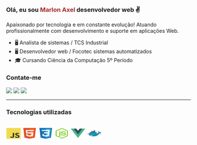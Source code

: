 ### Olá, eu sou <span  style="color: brown"> Marlon Axel </span> desenvolvedor web ✌️
Apaixonado por tecnologia e em constante evolução!
 Atuando profissionalmente com desenvolvimento e suporte em aplicações Web.
<ul>
    <li>🖥️ Analista de sistemas / TCS Industrial </li>
    <li>🖥️ Desenvolvedor web / Focotec sistemas automatizados</li>
    <li>🎓 Cursando Ciência da Computação 5º Período</li>
    
</ul>

### Contate-me

<div>
<a href="https://github.com/MarlonAxel"> 
<a href="https://www.linkedin.com/in/marlon-axel-460750148/" rel="nofollow"><img src="https://img.shields.io/badge/LinkedIn-0077B5?style=for-the-badge&logo=linkedin&logoColor=white" data-canonical-src="https://img.shields.io/badge/-LinkedIn-%230077B5?style=for-the-badge&amp;logo=linkedin&amp;logoColor=white" style="max-width: 100%;"></a>  
<a href="https://www.instagram.com/marlon.axl/" rel="nofollow"><img src="https://img.shields.io/badge/Instagram-E4405F?style=for-the-badge&logo=instagram&logoColor=white" data-canonical-src="https://img.shields.io/badge/Instagram-E4405F?style=for-the-badge&amp;logo=instagram&amp;logoColor=white" style="max-width: 100%;"></a> 
</a><a href="mailto:marlonaxel63@gmail.com"><img src="https://img.shields.io/badge/Gmail-D14836?style=for-the-badge&logo=gmail&logoColor=white" data-canonical-         src="https://img.shields.io/badge/-Gmail-%23333?style=for-the-badge&amp;logo=gmail&amp;logoColor=white" style="max-width: 100%;"></a>

  </div>


<hr>

### Tecnologias utilizadas 
<br> 
<div>
<img align="center" alt="Marlon axel" height="30" width="40" src="https://raw.githubusercontent.com/devicons/devicon/master/icons/javascript/javascript-original.svg" style="max-width: 100%;">

<img align="center" alt="Marlon axel" height="30" width="40" src="https://raw.githubusercontent.com/devicons/devicon/master/icons/html5/html5-original.svg" style="max-width: 100%;">

<img align="center" alt="Marlon axel" height="30" width="40" src="https://raw.githubusercontent.com/devicons/devicon/master/icons/css3/css3-original.svg" style="max-width: 100%;">

<img align="center" alt="Marlon axel" height="30" width="40" src="https://raw.githubusercontent.com/devicons/devicon/master/icons/nodejs/nodejs-original.svg" style="max-width: 100%;">

<img align="center" alt="Marlon axel" height="30" width="40" src="https://raw.githubusercontent.com/devicons/devicon/master/icons/vuejs/vuejs-original.svg" style="max-width: 100%;">

<img align="center" alt="Marlon axel" height="30" width="40" src="https://raw.githubusercontent.com/devicons/devicon/master/icons/docker/docker-original.svg" style="max-width: 100%;">
</div>
